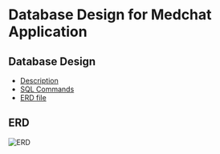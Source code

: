 # Database Design for Medchat Application

## Database Design
- [Description](database_schema.md)
- [SQL Commands](SQL_cmds.md)
- [ERD file](out/new_erd_diagram.png)

## ERD

![](out/new_erd_diagram.png "ERD")
